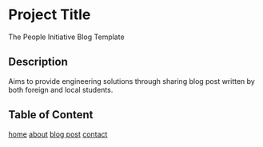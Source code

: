 # Project Title #

The People Initiative Blog Template

## Description ##

Aims to provide engineering solutions through sharing blog post written by both foreign and local students.


## Table of Content ##
[home](https://www.url.com)
[about](https://www.url.com)
[blog post](https://www.url.com)
[contact](https://www.url.com)








